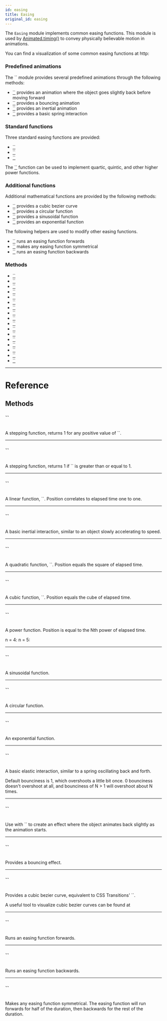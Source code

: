 ```yaml
---
id: easing
title: Easing
original_id: easing
---
```


The `Easing` module implements common easing functions. This module is used by [Animated.timing()](animated.md#timing) to convey physically believable motion in animations.

You can find a visualization of some common easing functions at http:

### Predefined animations

The `` module provides several predefined animations through the following methods:

- [``](easing.md#back) provides an animation where the object goes slightly back before moving forward
- [``](easing.md#bounce) provides a bouncing animation
- [``](easing.md#ease) provides an inertial animation
- [``](easing.md#elastic) provides a basic spring interaction

### Standard functions

Three standard easing functions are provided:

- [``](easing.md#linear)
- [``](easing.md#quad)
- [``](easing.md#cubic)

The [``](easing.md#poly) function can be used to implement quartic, quintic, and other higher power functions.

### Additional functions

Additional mathematical functions are provided by the following methods:

- [``](easing.md#bezier) provides a cubic bezier curve
- [``](easing.md#circle) provides a circular function
- [``](easing.md#sin) provides a sinusoidal function
- [``](easing.md#exp) provides an exponential function

The following helpers are used to modify other easing functions.

- [``](easing.md#in) runs an easing function forwards
- [``](easing.md#inout) makes any easing function symmetrical
- [``](easing.md#out) runs an easing function backwards

### Methods

- [``](easing.md#step0)
- [``](easing.md#step1)
- [``](easing.md#linear)
- [``](easing.md#ease)
- [``](easing.md#quad)
- [``](easing.md#cubic)
- [``](easing.md#poly)
- [``](easing.md#sin)
- [``](easing.md#circle)
- [``](easing.md#exp)
- [``](easing.md#elastic)
- [``](easing.md#back)
- [``](easing.md#bounce)
- [``](easing.md#bezier)
- [``](easing.md#in)
- [``](easing.md#out)
- [``](easing.md#inout)

---

# Reference

## Methods

### ``

```jsx
```

A stepping function, returns 1 for any positive value of ``.

---

### ``

```jsx
```

A stepping function, returns 1 if `` is greater than or equal to 1.

---

### ``

```jsx
```

A linear function, ``. Position correlates to elapsed time one to one.

---

### ``

```jsx
```

A basic inertial interaction, similar to an object slowly accelerating to speed.

---

### ``

```jsx
```

A quadratic function, ``. Position equals the square of elapsed time.

---

### ``

```jsx
```

A cubic function, ``. Position equals the cube of elapsed time.

---

### ``

```jsx
```

A power function. Position is equal to the Nth power of elapsed time.

n = 4: n = 5:

---

### ``

```jsx
```

A sinusoidal function.

---

### ``

```jsx
```

A circular function.

---

### ``

```jsx
```

An exponential function.

---

### ``

```jsx
```

A basic elastic interaction, similar to a spring oscillating back and forth.

Default bounciness is 1, which overshoots a little bit once. 0 bounciness doesn't overshoot at all, and bounciness of N &gt; 1 will overshoot about N times.

---

### ``

```jsx
```

Use with `` to create an effect where the object animates back slightly as the animation starts.

---

### ``

```jsx
```

Provides a bouncing effect.

---

### ``

```jsx
```

Provides a cubic bezier curve, equivalent to CSS Transitions' ``.

A useful tool to visualize cubic bezier curves can be found at

---

### ``

```jsx
```

Runs an easing function forwards.

---

### ``

```jsx
```

Runs an easing function backwards.

---

### ``

```jsx
```

Makes any easing function symmetrical. The easing function will run forwards for half of the duration, then backwards for the rest of the duration.
